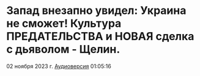 # Запад внезапно увидел: Украина не сможет! Культура ПРЕДАТЕЛЬСТВА и НОВАЯ сделка с дьяволом - Щелин.

02 ноября 2023 г. [Аудиоверсия](https://e.pcloud.link/publink/show?code=XZ21ndZUuWL5PnketLNeDxAxaLazyOVou6k) 01:05:16
